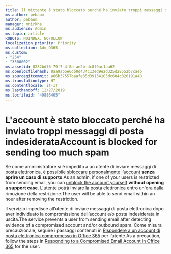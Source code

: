 ```yaml
---
title: Il mittente è stato bloccato perché ha inviato troppi messaggi di posta indesiderata
ms.author: pebaum
author: pebaum
manager: mnirkhe
ms.audience: Admin
ms.topic: article
ROBOTS: NOINDEX, NOFOLLOW
localization_priority: Priority
ms.collection: Adm_O365
ms.custom:
- "254"
- "3500002"
ms.assetid: 8282bd76-79f7-4f8a-ae2b-dc8f9ac1aa62
ms.openlocfilehash: 8aa9ab5e6db0d434c13ed9e2d325d28552b7caeb
ms.sourcegitcommit: a66b37557baafe35d39134105dc604c326191a48
ms.translationtype: HT
ms.contentlocale: it-IT
ms.lasthandoff: 12/27/2019
ms.locfileid: "40886405"
---
```

# <a name="account-is-blocked-for-sending-too-much-spam"></a><span data-ttu-id="f829b-102">L'account è stato bloccato perché ha inviato troppi messaggi di posta indesiderata</span><span class="sxs-lookup"><span data-stu-id="f829b-102">Account is blocked for sending too much spam</span></span>

<span data-ttu-id="f829b-103">Se come amministratore si è impedito a un utente di inviare messaggi di posta elettronica, è possibile [sbloccare personalmente l’account](https://protection.office.com/?hash=/restrictedusers) **senza aprire un caso di supporto**.</span><span class="sxs-lookup"><span data-stu-id="f829b-103">As an admin, if one of your users is restricted from sending email, you can [unblock the account yourself](https://protection.office.com/?hash=/restrictedusers) **without opening a support case**.</span></span> <span data-ttu-id="f829b-104">L'utente potrà inviare la posta elettronica entro un'ora dalla rimozione della restrizione.</span><span class="sxs-lookup"><span data-stu-id="f829b-104">The user will be able to send email within an hour after removing the restriction.</span></span>

<span data-ttu-id="f829b-105">Il servizio impedisce all’utente di inviare messaggi di posta elettronica dopo aver individuato la compromissione dell’account e/o posta indesiderata in uscita.</span><span class="sxs-lookup"><span data-stu-id="f829b-105">The service prevents a user from sending email after detecting evidence of a compromised account and/or outbound spam.</span></span> <span data-ttu-id="f829b-106">Come misura precauzionale, seguire i passaggi contenuti in [Rispondere a un account di posta elettronica compromesso in Office 365](https://docs.microsoft.com/office365/securitycompliance/responding-to-a-compromised-email-account) per l’utente.</span><span class="sxs-lookup"><span data-stu-id="f829b-106">As a precaution, follow the steps in [Responding to a Compromised Email Account in Office 365](https://docs.microsoft.com/office365/securitycompliance/responding-to-a-compromised-email-account) for the user.</span></span>
